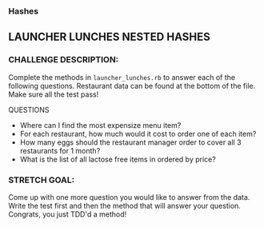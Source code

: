 ### Hashes

## LAUNCHER LUNCHES NESTED HASHES

### CHALLENGE DESCRIPTION:

Complete the methods in `launcher_lunches.rb` to answer each of the following questions. Restaurant data
can be found at the bottom of the file.  Make sure all the test pass!

QUESTIONS

- Where can I find the most expensize menu item?
- For each restaurant, how much would it cost to order one of each item?
- How many eggs should the restaurant manager order to cover all 3
restaurants for 1 month?
- What is the list of all lactose free items in ordered by price?

### STRETCH GOAL:

Come up with one more question you would like to answer from the data.
Write the test first and then the method that will answer your question.
Congrats, you just TDD'd a method!

